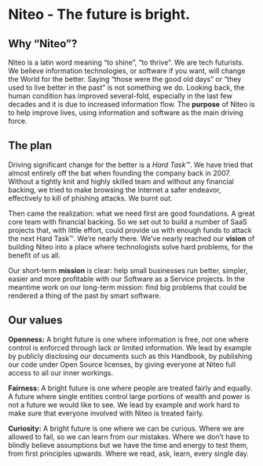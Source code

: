 # Niteo - The future is bright.


## Why “Niteo”?

Niteo is a latin word meaning “to shine”, “to thrive”. We are tech futurists. We believe information technologies, or software if you want, will change the World for the better. Saying “those were the good old days” or “they used to live better in the past” is not something we do. Looking back, the human condition has improved several-fold, especially in the last few decades and it is due to increased information flow. The **purpose** of Niteo is to help improve lives, using information and software as the main driving force.


## The plan

Driving significant change for the better is a *Hard Task™*. We have tried that almost entirely off the bat when founding the company back in 2007. Without a tightly knit and highly skilled team and without any financial backing, we tried to make browsing the Internet a safer endeavor, effectively to kill of phishing attacks. We burnt out.

Then came the realization: what we need first are good foundations. A great core team with financial backing. So we set out to build a number of SaaS projects that, with little effort, could provide us with enough funds to attack the next Hard Task™. We’re nearly there. We’ve nearly reached our **vision** of building Niteo into a place where technologists solve hard problems, for the benefit of us all.

Our short-term **mission** is clear: help small businesses run better, simpler, easier and more profitable with our Software as a Service projects. In the meantime work on our long-term mission: find big problems that could be rendered a thing of the past by smart software.


## Our values

**Openness:** A bright future is one where information is free, not one where control is enforced through lack or limited information. We lead by example by publicly disclosing our documents such as this Handbook, by publishing our code under Open Source licenses, by giving everyone at Niteo full access to all our inner workings.

**Fairness:** A bright future is one where people are treated fairly and equally. A future where single entities control large portions of wealth and power is not a future we would like to see. We lead by example and work hard to make sure that everyone involved with Niteo is treated fairly.

**Curiosity:** A bright future is one where we can be curious. Where we are allowed to fail, so we can learn from our mistakes. Where we don’t have to blindly believe assumptions but we have the time and energy to test them, from first principles upwards. Where we read, ask, learn, every single day.
